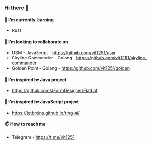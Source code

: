 ### Hi there 👋

#### 🌱 I’m currently learning

* Rust

#### 👯 I’m looking to collaborate on

* USM - JavaScript - https://github.com/vit1251/usm
* Skyline Commander - Golang - https://github.com/vit1251/skyline-commander
* Golden Point - Golang - https://github.com/vit1251/golden

#### 🤔 I’m inspired by Java project

 * https://github.com/JFormDesigner/FlatLaf

#### 🤔 I’m inspired by JavaScript project
 
 * https://jetbrains.github.io/ring-ui/

#### 📫 How to reach me

* Telegram - https://t.me/vit1251
